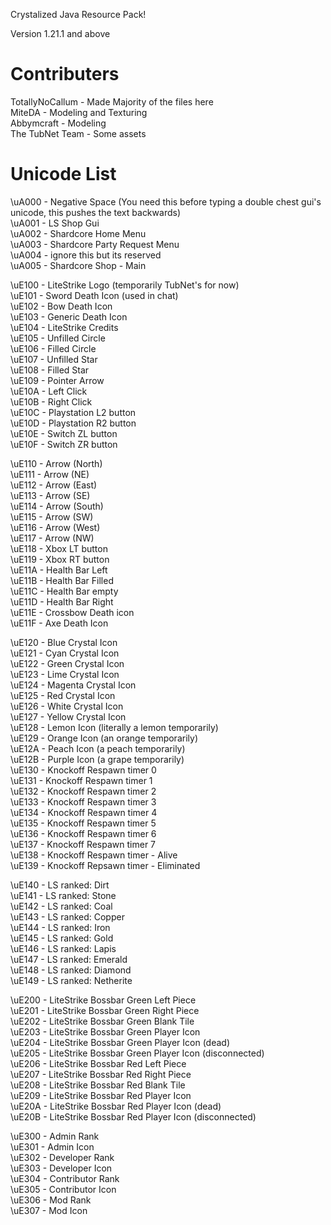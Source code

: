 Crystalized Java Resource Pack!

Version 1.21.1 and above

# Contributers
TotallyNoCallum - Made Majority of the files here<br>
MiteDA - Modeling and Texturing<br>
Abbymcraft - Modeling<br>
The TubNet Team - Some assets<br>

# Unicode List
\uA000 - Negative Space (You need this before typing a double chest gui's unicode, this pushes the text backwards) <br>
\uA001 - LS Shop Gui <br>
\uA002 - Shardcore Home Menu <br>
\uA003 - Shardcore Party Request Menu <br>
\uA004 - ignore this but its reserved <br>
\uA005 - Shardcore Shop - Main <br>

\uE100 - LiteStrike Logo (temporarily TubNet's for now) <br>
\uE101 - Sword Death Icon (used in chat) <br>
\uE102 - Bow Death Icon <br>
\uE103 - Generic Death Icon <br>
\uE104 - LiteStrike Credits <br>
\uE105 - Unfilled Circle <br>
\uE106 - Filled Circle <br>
\uE107 - Unfilled Star <br>
\uE108 - Filled Star <br>
\uE109 - Pointer Arrow <br>
\uE10A - Left Click <br>
\uE10B - Right Click <br>
\uE10C - Playstation L2 button <br>
\uE10D - Playstation R2 button <br>
\uE10E - Switch ZL button <br>
\uE10F - Switch ZR button <br>

\uE110 - Arrow (North) <br>
\uE111 - Arrow (NE) <br>
\uE112 - Arrow (East) <br>
\uE113 - Arrow (SE) <br>
\uE114 - Arrow (South) <br>
\uE115 - Arrow (SW) <br>
\uE116 - Arrow (West) <br>
\uE117 - Arrow (NW) <br>
\uE118 - Xbox LT button <br>
\uE119 - Xbox RT button <br>
\uE11A - Health Bar Left <br>
\uE11B - Health Bar Filled <br>
\uE11C - Health Bar empty <br>
\uE11D - Health Bar Right <br>
\uE11E - Crossbow Death icon <br>
\uE11F - Axe Death Icon <br>

\uE120 - Blue Crystal Icon <br>
\uE121 - Cyan Crystal Icon <br>
\uE122 - Green Crystal Icon <br>
\uE123 - Lime Crystal Icon <br>
\uE124 - Magenta Crystal Icon <br>
\uE125 - Red Crystal Icon <br>
\uE126 - White Crystal Icon <br>
\uE127 - Yellow Crystal Icon <br>
\uE128 - Lemon Icon (literally a lemon temporarily) <br>
\uE129 - Orange Icon (an orange temporarily) <br>
\uE12A - Peach Icon (a peach temporarily) <br>
\uE12B - Purple Icon (a grape temporarily) <br>
\uE130 - Knockoff Respawn timer 0 <br>
\uE131 - Knockoff Respawn timer 1 <br>
\uE132 - Knockoff Respawn timer 2 <br>
\uE133 - Knockoff Respawn timer 3 <br>
\uE134 - Knockoff Respawn timer 4 <br>
\uE135 - Knockoff Respawn timer 5 <br>
\uE136 - Knockoff Respawn timer 6 <br>
\uE137 - Knockoff Respawn timer 7 <br>
\uE138 - Knockoff Respawn timer - Alive <br>
\uE139 - Knockoff Repsawn timer - Eliminated <br>

\uE140 - LS ranked: Dirt <br>
\uE141 - LS ranked: Stone <br>
\uE142 - LS ranked: Coal <br>
\uE143 - LS ranked: Copper <br>
\uE144 - LS ranked: Iron <br>
\uE145 - LS ranked: Gold <br>
\uE146 - LS ranked: Lapis <br>
\uE147 - LS ranked: Emerald <br>
\uE148 - LS ranked: Diamond <br>
\uE149 - LS ranked: Netherite <br>

\uE200 - LiteStrike Bossbar Green Left Piece <br>
\uE201 - LiteStrike Bossbar Green Right Piece <br>
\uE202 - LiteStrike Bossbar Green Blank Tile <br>
\uE203 - LiteStrike Bossbar Green Player Icon <br>
\uE204 - LiteStrike Bossbar Green Player Icon (dead) <br>
\uE205 - LiteStrike Bossbar Green Player Icon (disconnected) <br>
\uE206 - LiteStrike Bossbar Red Left Piece <br>
\uE207 - LiteStrike Bossbar Red Right Piece <br>
\uE208 - LiteStrike Bossbar Red Blank Tile <br>
\uE209 - LiteStrike Bossbar Red Player Icon <br>
\uE20A - LiteStrike Bossbar Red Player Icon (dead) <br>
\uE20B - LiteStrike Bossbar Red Player Icon (disconnected) <br>


\uE300 - Admin Rank  <br>
\uE301 - Admin Icon <br>
\uE302 - Developer Rank <br>
\uE303 - Developer Icon <br>
\uE304 - Contributor Rank <br>
\uE305 - Contributor Icon <br>
\uE306 - Mod Rank <br>
\uE307 - Mod Icon <br>